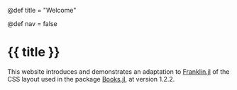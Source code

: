 @def title = "Welcome"

@def nav = false
# {{ title }}

This website introduces and demonstrates an adaptation to [Franklin.jl](https://franklinjl.org) of the CSS layout used in the package [Books.jl](https://books.huijzer.xyz), at version 1.2.2.
